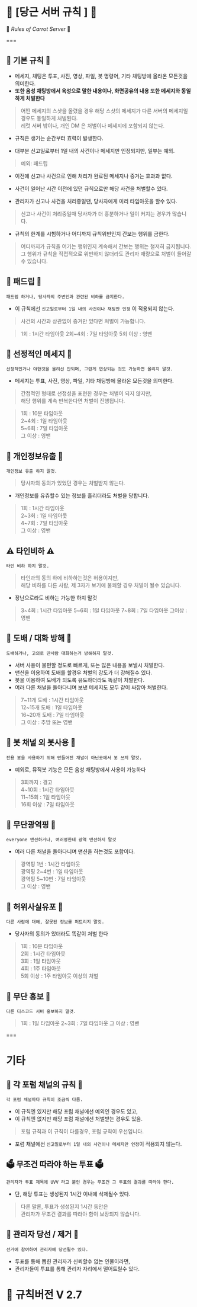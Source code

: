 # 🥕 [당근 서버 규칙 ] 🥕 
💫 _Rules of Carrot Server_ 💫



===

## 🔨 **기본 규칙** 🔨
* 메세지, 채팅은 투표, 사진, 영상, 파일, 봇 명령어, 기타 채팅방에 올라온 모든것을 의미한다.
* **또한 음성 채팅방에서 육성으로 말한 내용이나, 화면공유의 내용 또한 메세지와 동일하게 처벌한다**
> 어떤 메세지의 스샷을 올렸을 경우 해당 스샷의 메세지가 다른 서버의 메세지일 경우도
> 동일하게 처벌된다.   
> 레럿 서버 밖이나, 개인 DM 은 처벌이나 메세지에 포함되지 않는다.

* 규칙은 생기는 순간부터 효력이 발생한다.   

* 대부분 신고일로부터 1일 내의 사건이나 메세지만 인정되지만, 일부는 예외.
> 예외: 패드립   

* 이전에 신고나 사건으로 인해 처리가 완료된 메세지나 증거는 효과과 없다.
* 사건이 일어난 시간 이전에 있던 규칙으로만 해당 사건을 처벌할수 있다.   

* 관리자가 신고나 사건을 처리중일땐, 당사자에게 미리 타임아웃을 할수 있다.
> 신고나 사건이 처리중일때 당사자가 더 흥분하거나 일이 커지는 경우가 많습니다.

* 규칙의 한계를 시험하거나 어디까지 규칙위반인지 간보는 행위를 금한다.
> 어디까지가 규칙을 어기는 행위인지 계속해서 간보는 행위는 철저히 금지됩니다.
> 그 행위가 규칙을 직접적으로 위반하지 않더라도 관리자 재량으로 처벌이 들어갈수 있습니다.

## 🚫 패드립 🚫
`패드립 하거나, 당사자의 주변인과 관련된 비하를 금지한다.`
* 이 규칙에선 `신고일로부터 1일 내의 사건이나 채팅만 인정` 이 적용되지 않는다.
> 사건의 시간과 상관없이 증거만 있다면 처벌이 가능합니다.

> 1회 : 1시간 타임아웃
> 2회~4회 : 7일 타임아웃
> 5회 이상 : 영밴

## 🔞 선정적인 메세지 🔞
`선정적인거나 야한것을 올려선 안되며, 그런게 연상되는 것도 가능하면 올리지 말것.`
* 메세지는 투표, 사진, 영상, 파일, 기타 채팅방에 올라온 모든것을 의미한다.
> 간접적인 형태로 선정성을 표현한 경우는 처벌이 되지 않지만,   
> 해당 행위를 계속 반복한다면 처벌이 진행됩니다.

> 1회 : 10분 타임아웃   
> 2~4회 : 1일 타임아웃    
> 5~6회 : 7일 타임아웃   
> 그 이상 : 영밴   

## 🚫 개인정보유출 🚫
`개인정보 유출 하지 말것.`
> 당사자의 동의가 있었던 경우는 처벌받지 않는다.
* 개인정보를 유츄할수 있는 정보를 흘리더라도 처벌을 당합니다.

> 1회 : 1시간 타임아웃   
> 2~3회 : 1일 타임아웃   
> 4~7회 : 7일 타임아웃   
> 그 이상 : 영밴

## ⚠️ 타인비하 ⚠️
`타인 비하 하지 말것.`
> 타인과의 동의 하에 비하하는것은 허용이지만,   
> 해당 비하를 다른 사람, 제 3자가 보기에 불쾌할 경우 처벌이 될수 있습니다.
* 장난으로라도 비하는 가능한 하지 말것

> 3~4회 : 1시간 타임아웃
> 5~6회 : 1일 타임아웃
> 7~8회 : 7일 타임아웃
> 그이상 : 영밴

## 💬 도배 / 대화 방해 💬
`도배하거나, 고의로 딴사람 대화하는거 방해하지 말것.`
* 서버 사용이 불편할 정도로 빠르게, 또는 많은 내용을 보낼시 처벌한다.
* 맨션을 이용하여 도배를 할경우 처벌의 강도가 더 강해질수 있다.
* 봇을 이용하여 도배가 되도록 유도하더라도 똑같이 처벌한다.
* 여러 다른 채널을 돌아다니며 보낸 메세지도 모두 같이 싸잡아 처벌한다.

> 7~11개 도배 : 1시간 타임아웃   
> 12~15개 도배 : 1일 타임아웃   
> 16~20개 도배 : 7일 타임아웃   
> 그 이상 : 추방 또는 영밴


## 🚫 봇 채널 외 봇사용 🚫
`전용 봇을 사용하기 위해 만들어진 채널이 아닌곳에서 봇 쓰지 말것.`
* 예외로, 뮤직봇 기능은 모든 음성 채팅방에서 사용이 가능하다

> 3회까지 : 경고   
> 4~10회 : 1시간 타임아웃   
> 11~15회 : 1일 타임아웃   
> 16회 이상 : 7일 타임아웃   

## 🚫 무단광역핑 🚫
`everyone 맨션하거나, 여러명한테 광역 맨션하지 말것`   
* 여러 다른 채널을 돌아다니며 맨션을 하는것도 포함이다.

> 광역핑 1번 : 1시간 타임아웃  
> 광역핑 2~4번 : 1일 타임아웃   
> 광역핑 5~10번 : 7일 타임아웃   
> 그 이상 : 영밴   


## 🚫 허위사실유포 🚫
`다른 사람에 대해, 잘못된 정보를 퍼트리지 말것.`
* 당사자의 동의가 있더라도 똑같이 처벌 한다

> 1회 : 10분 타임아웃   
> 2회 : 1시간 타임아웃   
> 3회 : 1일 타임아웃   
> 4회 : 1주 타임아웃   
> 5회 이상 : 1주 타임아웃 이상의 처벌

## 🚫 무단 홍보 🚫
`다른 디스코드 서버 홍보하지 말것.`

> 1회 : 1일 타임아웃
> 2~3회 : 7일 타임아웃
> 그 이상 : 영밴



===

# 기타

## 📒 각 포럼 채널의 규칙 📒
`각 포럼 채널마다 규칙이 조금씩 다름.`
* 이 규칙엔 있지만 해당 포럼 채널에선 예외인 경우도 있고,
* 이 규칙엔 없지만 해당 포럼 채널에선 처벌받는 경우도 있음.
> 포럼 규칙과 이 규칙이 다를경우, 포럼 규칙이 우선입니다.   

* 포럼 채널에선 `신고일로부터 1일 내의 사건이나 메세지만 인정`이 적용되지 않는다.

## 🗳️ 무조건 따라야 하는 투표 🗳️
`관리자가 투표 제목에 UVV 라고 붙인 경우는 무조건 그 투표의 결과를 따라야 한다.`
* 단, 해당 투표는 생성된지 1시간 이내에 삭제될수 있다.
> 다른 말론, 투표가 생성된지 1시간 동안은      
> 관리자가 무조건 결과를 따라야 함이 보장되지 않습니다. 

## 💫 관리자 당선 / 제거 💫
`선거에 참여하여 관리자에 당선될수 있다.`
* 투표를 통해 뽑힌 관리자가 신뢰할수 없는 인물이라면, 
* 관리자들이 투표를 통해 관리자 자리에서 떨어트릴수 있다.

# 📒 규칙버전 V 2.7